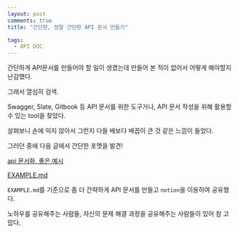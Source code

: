 ```yaml
---
layout: post
comments: true
title: "간단한, 정말 간단한 API 문서 만들기"

tags:
  - API DOC
---
```


간단하게 API문서를 만들어야 할 일이 생겼는데 만들어 본 적이 없어서 어떻게 해야할지 난감했다.

그래서 열심히 검색.

Swagger, Slate, Gitbook 등 API 문서를 위한 도구거나, API 문서 작성을 위해 활용할 수 있는 tool을 찾았다.

살펴보니 손에 익지 않아서 그런지 다들 배보다 배꼽이 큰 것 같은 느낌이 들었다.

그러던 중에 다음 글에서 간단한 포멧을 발견!

[api 문서화, 좋은 예시](https://yuda.dev/182)

[EXAMPLE.md](https://gist.github.com/iros/3426278#file-example-md)

`EXAMPLE.md`를 기준으로 좀 더 간략하게 API 문서를 만들고 `notion`을 이용하여 공유했다.

노하우를 공유해주는 사람들, 자신의 문제 해결 과정을 공유해주는 사람들이 있어 참 고맙다.
